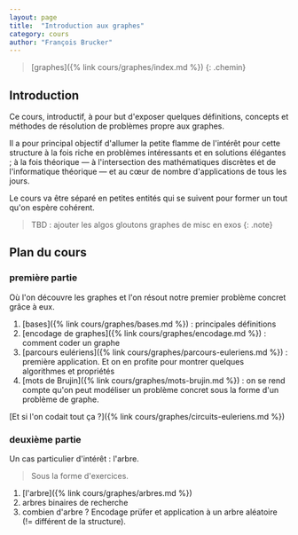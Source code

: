 ```yaml
---
layout: page
title:  "Introduction aux graphes"
category: cours
author: "François Brucker"
---
```


> [graphes]({% link cours/graphes/index.md %})
{: .chemin}

## Introduction

Ce cours, introductif, à pour but d'exposer quelques définitions, concepts et méthodes de résolution de problèmes propre aux graphes.

Il a pour principal objectif d'allumer la petite flamme de l'intérêt pour cette structure à la fois riche en problèmes intéressants et en solutions élégantes ; à la fois théorique — à l'intersection des mathématiques discrètes et de l'informatique théorique — et au cœur de nombre d'applications de tous les jours.

Le cours va être séparé en petites entités qui se suivent pour former un tout qu'on espère cohérent.

> TBD : ajouter les algos gloutons graphes de misc en exos
{: .note}

## Plan du cours

### première partie

Où l'on découvre les graphes et l'on résout notre premier problème concret grâce à eux.

1. [bases]({% link cours/graphes/bases.md %}) : principales définitions
2. [encodage de graphes]({% link cours/graphes/encodage.md %}) : comment coder un graphe
3. [parcours eulériens]({% link cours/graphes/parcours-euleriens.md %}) : première application. Et on en profite pour montrer quelques algorithmes et propriétés
4. [mots de Brujin]({% link cours/graphes/mots-brujin.md %}) : on se rend compte qu'on peut modéliser un problème concret sous la forme d'un problème de graphe.

[Et si l'on codait tout ça ?]({% link cours/graphes/circuits-euleriens.md %})

### deuxième partie

Un cas particulier d'intérêt : l'arbre.

> Sous la forme d'exercices.

1. [l'arbre]({% link cours/graphes/arbres.md %})
2. arbres binaires de recherche
3. combien d'arbre ? Encodage prüfer et application à un arbre aléatoire (!= différent de la structure).
